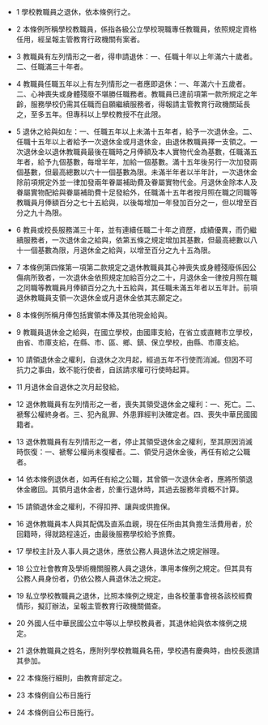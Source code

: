 * 1 學校教職員之退休，依本條例行之。

* 2 本條例所稱學校教職員，係指各級公立學校現職專任教職員，依照規定資格任用，經呈報主管教育行政機關有案者。

* 3 教職員有左列情形之一者，得申請退休：一、任職十年以上年滿六十歲者。二、任職滿三十年者。

* 4 教職員任職五年以上有左列情形之一者應即退休：一、年滿六十五歲者。二、心神喪失或身體殘廢不堪勝任職務者。教職員已達前項第一款所規定之年齡，服務學校仍需其任職而自願繼續服務者，得報請主管教育行政機關延長之，至多五年。但專科以上學校教授不在此限。

* 5 退休之給與如左：一、任職五年以上未滿十五年者，給予一次退休金。二、任職十五年以上者給予一次退休金或月退休金，由退休教職員擇一支領之。一次退休金以退休教職員最後在職時之月俸額及本人實物代金為基數，任職滿五年者，給予九個基數，每增半年，加給一個基數。滿十五年後另行一次加發兩個基數，但最高總數以六十一個基數為限。未滿半年者以半年計，一次退休金除前項規定外並一律加發兩年眷屬補助費及眷屬實物代金。月退休金除本人及眷屬實物配給與眷屬補助費十足發給外，任職滿十五年者按月照在職之同職等教職員月俸額百分之七十五給與，以後每增加一年發加百分之一，但以增至百分之九十為限。

* 6 教員或校長服務滿三十年，並有連續任職二十年之資歷，成績優異，而仍繼續服務者，一次退休金之給與，依第五條之規定增加其基數，但最高總數以八十一個基數為限，月退休金之給與，以增至百分之九十五為限。

* 7 本條例第四條第一項第二款規定之退休教職員其心神喪失或身體殘廢係因公傷病所致者，一次退休金依照規定加給百分之二十，月退休金一律按月照在職之同職等教職員月俸額百分之九十五給與，其任職未滿五年者以五年計。前項退休教職員支領一次退休金或月退休金依其志願定之。

* 8 本條例所稱月俸包括實領本俸及其他現金給與。

* 9 教職員退休金之給與，在國立學校，由國庫支給，在省立或直轄市立學校，由省、市庫支給，在縣、市、區、鄉、鎮、保立學校，由縣、市庫支給。

* 10 請領退休金之權利，自退休之次月起，經過五年不行使而消滅。但因不可抗力之事由，致不能行使者，自該請求權可行使時起算。

* 11 月退休金自退休之次月起發給。

* 12 退休教職員有左列情形之一者，喪失其領受退休金之權利：一、死亡。二、褫奪公權終身者。三、犯內亂罪、外患罪經判決確定者。四、喪失中華民國國籍者。

* 13 退休教職員有左列情形之一者，停止其領受退休金之權利，至其原因消滅時恢復：一、褫奪公權尚未復權者。二、領受月退休金後，再任有給之公職者。

* 14 依本條例退休者，如再任有給之公職，其曾領一次退休金者，應將所領退休金繳回。其領月退休金者，於重行退休時，其過去服務年資概不計算。

* 15 請領退休金之權利，不得扣押、讓與或供擔保。

* 16 退休教職員本人與其配偶及直系血親，現在任所由其負擔生活費用者，於回籍時，得就路程遠近，由最後服務學校給予旅費。

* 17 學校主計及人事人員之退休，應依公務人員退休法之規定辦理。

* 18 公立社會教育及學術機關服務人員之退休，準用本條例之規定。但其具有公務人員身份者，仍依公務人員退休法之規定。

* 19 私立學校教職員之退休，比照本條例之規定，由各校董事會視各該校經費情形，擬訂辦法，呈報主管教育行政機關備查。

* 20 外國人任中華民國公立中等以上學校教員者，其退休給與依本條例之規定。

* 21 退休教職員之姓名，應附列學校教職員名冊，學校遇有慶典時，由校長邀請其參加。

* 22 本條施行細則，由教育部定之。

* 23 本條例自公布日施行

* 24 本條例自公布日施行。

